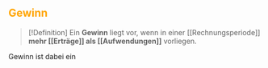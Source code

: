 ## <font color = "orange">Gewinn</font>


>[!Definition]
>Ein **Gewinn** liegt vor, wenn in einer [[Rechnungsperiode]] **mehr [[Erträge]] als [[Aufwendungen]]** vorliegen.

Gewinn ist dabei ein 